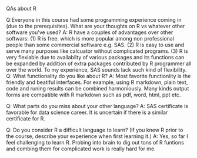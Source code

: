 QAs about R  

Q:Everyone in this course had some programming experience coming in (due to the prerequisites). What are your thoughts on R vs whatever other software you've used? 
A: R have a couples of advantages over other softwars:
  (1) R is free. which is more popular among non professional people than some commercial software e.g. SAS. 
  (2) R is easy to use and serve many purposes like calcuator without complicated programs. 
  (3) R is very flexiable due to availabilty of various packages and its functions can be expanded by addition of extra packages contributed by R programmer all over the world. 
      To my experience, SAS sounds lack such kind of flexibility.
Q: What functionality do you like about R? 
A: Most favorite functionlity is the friendly and beatiful interfaces. For example, using R markdown, plain text, code and runing results can be combined harmoniously. 
   Many kinds output forms are compatible with R markdown such as pdf, word, html, ppt etc. 

Q: What parts do you miss about your other language? 
A: SAS certificate is favorable for data science career. It is uncertain if there is a similar certificate for R.

Q: Do you consider R a difficult language to learn? (If you knew R prior to the course, describe your experience when first learning it.)
A: Yes, so far I feel challenging to learn R. Probing into brain to dig out tons of R funtions and combing them for complicated work is really hard for me. 
